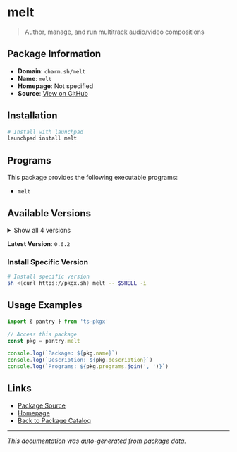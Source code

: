 # melt

> Author, manage, and run multitrack audio/video compositions

## Package Information

- **Domain**: `charm.sh/melt`
- **Name**: `melt`
- **Homepage**: Not specified
- **Source**: [View on GitHub](https://github.com/pkgxdev/pantry/tree/main/projects/charm.sh/melt/package.yml)

## Installation

```bash
# Install with launchpad
launchpad install melt
```

## Programs

This package provides the following executable programs:

- `melt`

## Available Versions

<details>
<summary>Show all 4 versions</summary>

- `0.6.2`, `0.6.1`, `0.6.0`, `0.5.0`

</details>

**Latest Version**: `0.6.2`

### Install Specific Version

```bash
# Install specific version
sh <(curl https://pkgx.sh) melt -- $SHELL -i
```

## Usage Examples

```typescript
import { pantry } from 'ts-pkgx'

// Access this package
const pkg = pantry.melt

console.log(`Package: ${pkg.name}`)
console.log(`Description: ${pkg.description}`)
console.log(`Programs: ${pkg.programs.join(', ')}`)
```

## Links

- [Package Source](https://github.com/pkgxdev/pantry/tree/main/projects/charm.sh/melt/package.yml)
- [Homepage](#)
- [Back to Package Catalog](../../../package-catalog.md)

---

*This documentation was auto-generated from package data.*
